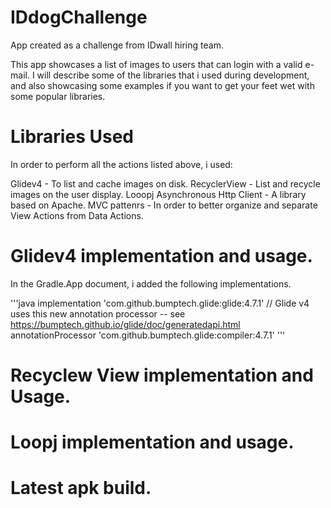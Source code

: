 # IDdogChallenge
App created as a challenge from IDwall hiring team. 


This app showcases a list of images to users that can login with a valid e-mail. I will describe some of the libraries that i used
during development, and also showcasing some examples if you want to get your feet wet with some popular libraries. 


# Libraries Used 

In order to perform all the actions listed above, i used:

Glidev4 - To list and cache images on disk. 
RecyclerView - List and recycle images on the user display.
Looopj Asynchronous Http Client - A library based on Apache. 
MVC pattenrs - In order to better organize and separate View Actions from Data Actions.


# Glidev4 implementation and usage. 

In the Gradle.App document, i added the following implementations. 

'''java
  implementation 'com.github.bumptech.glide:glide:4.7.1'
  // Glide v4 uses this new annotation processor -- see https://bumptech.github.io/glide/doc/generatedapi.html
    annotationProcessor 'com.github.bumptech.glide:compiler:4.7.1'
'''


# Recyclew View implementation and Usage. 



# Loopj implementation and usage. 



# Latest apk build. 


